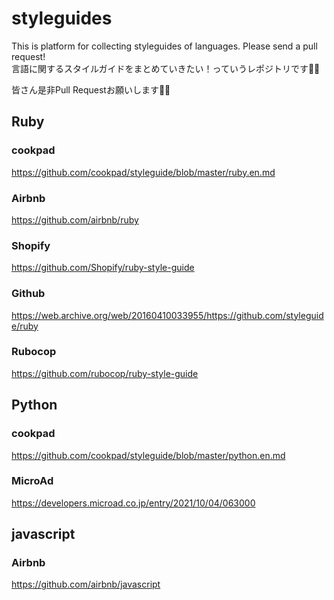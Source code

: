 # styleguides
This is platform for collecting styleguides of languages.
Please send a pull request!  
言語に関するスタイルガイドをまとめていきたい！っていうレポジトリです🙇‍♂️

皆さん是非Pull Requestお願いします🙇‍♂️

## Ruby
### cookpad
https://github.com/cookpad/styleguide/blob/master/ruby.en.md

### Airbnb
https://github.com/airbnb/ruby

### Shopify
https://github.com/Shopify/ruby-style-guide

### Github
https://web.archive.org/web/20160410033955/https://github.com/styleguide/ruby

### Rubocop
https://github.com/rubocop/ruby-style-guide

## Python
### cookpad
https://github.com/cookpad/styleguide/blob/master/python.en.md

### MicroAd
https://developers.microad.co.jp/entry/2021/10/04/063000 

## javascript
### Airbnb
https://github.com/airbnb/javascript

